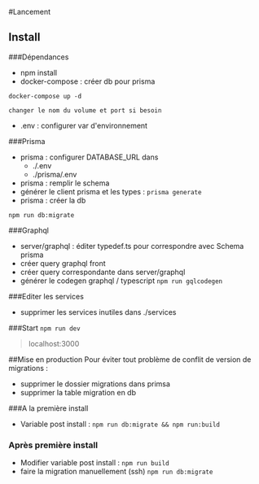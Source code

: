 #Lancement

## Install

###Dépendances
- npm install
- docker-compose : créer db pour prisma 

``docker-compose up -d``
    
    changer le nom du volume et port si besoin
- .env : configurer var d'environnement

###Prisma
- prisma : configurer DATABASE_URL dans 
    - ./.env
    - ./prisma/.env
- prisma : remplir le schema
- générer le client prisma et les types : ``prisma generate``
- prisma : créer la db 

``npm run db:migrate``

###Graphql
- server/graphql : éditer typedef.ts pour correspondre avec Schema prisma
- créer query graphql front
- créer query correspondante dans server/graphql 
- générer le codegen graphql / typescript
``npm run gqlcodegen``

###Editer les services
- supprimer les services inutiles dans ./services

###Start
``npm run dev``
> localhost:3000

##Mise en production
Pour éviter tout problème de conflit de version de migrations : 
- supprimer le dossier migrations dans primsa
- supprimer la table migration en db
  
###A la première install
- Variable post install :
``npm run db:migrate && npm run:build``
  
### Après première install
- Modifier variable post install :
  ``npm run build``
- faire la migration manuellement (ssh) ``npm run db:migrate``